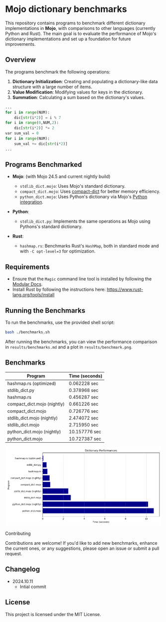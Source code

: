 # Mojo dictionary benchmarks

This repository contains programs to benchmark different dictionary implementations in **Mojo**, with comparisons to other languages (currently Python and Rust). The main goal is to evaluate the performance of Mojo's dictionary implementations and set up a foundation for future improvements.

## Overview

The programs benchmark the following operations:

1. **Dictionary Initialization**: Creating and populating a dictionary-like data structure with a large number of items.
2. **Value Modification**: Modifying values for keys in the dictionary.
3. **Summation**: Calculating a sum based on the dictionary's values.

```python
...
for i in range(NUM):
    dic[str(i*2)] = i % 7
for i in range(0,NUM,2):
    dic[str(i*2)] *= 2
var sum_val = 0
for i in range(NUM):
    sum_val += dic[str(i*2)]
...
```

## Programs Benchmarked

- **Mojo**: (with Mojo 24.5 and current nightly build)
  - `stdlib_dict.mojo`: Uses Mojo's standard dictionary.
  - `compact_dict.mojo`: Uses [compact-dict](https://github.com/mzaks/compact-dict) for better memory efficiency.
  - `python_dict.mojo`: Uses Python's dictionary via Mojo's [Python integration](https://docs.modular.com/mojo/manual/python/).
  

- **Python**:
  - `stdlib_dict.py`: Implements the same operations as Mojo using Pythons's standard dictionary.

- **Rust**: 
  - `hashmap.rs`: Benchmarks Rust's `HashMap`, both in standard mode and with `-C opt-level=3` for optimization.

## Requirements

- Ensure that the `Magic` command line tool is installed by following the [Modular Docs](https://docs.modular.com/magic).
- Install Rust by following the instructions here: <https://www.rust-lang.org/tools/install>

## Running the Benchmarks

To run the benchmarks, use the provided shell script:

```sh
bash ./benchmarks.sh
```
After running the benchmarks, you can view the performance comparison in `results/benchmarks.md` and a plot in `results/benchmark.png`.

## Benchmarks

| Program | Time (seconds) |
|---------|----------------|
| hashmap.rs (optimized) | 0.062228 sec |
| stdlib_dict.py | 0.378968 sec |
| hashmap.rs | 0.456287 sec |
| compact_dict.mojo (nightly) | 0.661226 sec |
| compact_dict.mojo | 0.726776 sec |
| stdlib_dict.mojo (nightly) | 2.474072 sec |
| stdlib_dict.mojo | 2.715950 sec |
| python_dict.mojo (nightly) | 10.157776 sec |
| python_dict.mojo | 10.727387 sec |

![Chart](./results/benchmarks.png)

Contributing

Contributions are welcome! If you'd like to add new benchmarks, enhance the current ones, or any suggestions, please open an issue or submit a pull request.

## Changelog

- 2024.10.11
  - Intial commit

## License

This project is licensed under the MIT License.
